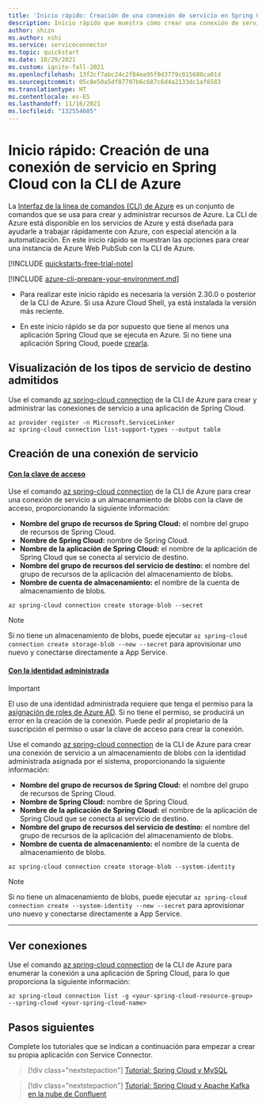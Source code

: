 ```yaml
---
title: 'Inicio rápido: Creación de una conexión de servicio en Spring Cloud con la CLI de Azure'
description: Inicio rápido que muestra cómo crear una conexión de servicio en Spring Cloud con la CLI de Azure
author: shizn
ms.author: xshi
ms.service: serviceconnector
ms.topic: quickstart
ms.date: 10/29/2021
ms.custom: ignite-fall-2021
ms.openlocfilehash: 13f2cf7abc24c2f84ea95f0d3779c015680ca01d
ms.sourcegitcommit: 05c8e50a5df87707b6c687c6d4a2133dc1af6583
ms.translationtype: HT
ms.contentlocale: es-ES
ms.lasthandoff: 11/16/2021
ms.locfileid: "132554605"
---
```

# <a name="quickstart-create-a-service-connection-in-spring-cloud-with-the-azure-cli"></a>Inicio rápido: Creación de una conexión de servicio en Spring Cloud con la CLI de Azure

La [Interfaz de la línea de comandos (CLI) de Azure](/cli/azure) es un conjunto de comandos que se usa para crear y administrar recursos de Azure. La CLI de Azure está disponible en los servicios de Azure y está diseñada para ayudarle a trabajar rápidamente con Azure, con especial atención a la automatización. En este inicio rápido se muestran las opciones para crear una instancia de Azure Web PubSub con la CLI de Azure.

[!INCLUDE [quickstarts-free-trial-note](../../includes/quickstarts-free-trial-note.md)]

[!INCLUDE [azure-cli-prepare-your-environment.md](../../includes/azure-cli-prepare-your-environment.md)]

- Para realizar este inicio rápido es necesaria la versión 2.30.0 o posterior de la CLI de Azure. Si usa Azure Cloud Shell, ya está instalada la versión más reciente.

- En este inicio rápido se da por supuesto que tiene al menos una aplicación Spring Cloud que se ejecuta en Azure. Si no tiene una aplicación Spring Cloud, puede [crearla](../spring-cloud/quickstart.md).


## <a name="view-supported-target-service-types"></a>Visualización de los tipos de servicio de destino admitidos

Use el comando [az spring-cloud connection]() de la CLI de Azure para crear y administrar las conexiones de servicio a una aplicación de Spring Cloud. 

```azurecli-interactive
az provider register -n Microsoft.ServiceLinker
az spring-cloud connection list-support-types --output table
```

## <a name="create-a-service-connection"></a>Creación de una conexión de servicio

#### <a name="using-access-key"></a>[Con la clave de acceso](#tab/Using-access-key)

Use el comando [az spring-cloud connection]() de la CLI de Azure para crear una conexión de servicio a un almacenamiento de blobs con la clave de acceso, proporcionando la siguiente información:

- **Nombre del grupo de recursos de Spring Cloud:** el nombre del grupo de recursos de Spring Cloud.
- **Nombre de Spring Cloud:** nombre de Spring Cloud.
- **Nombre de la aplicación de Spring Cloud:** el nombre de la aplicación de Spring Cloud que se conecta al servicio de destino.
- **Nombre del grupo de recursos del servicio de destino:** el nombre del grupo de recursos de la aplicación del almacenamiento de blobs.
- **Nombre de cuenta de almacenamiento:** el nombre de la cuenta de almacenamiento de blobs.

```azurecli-interactive
az spring-cloud connection create storage-blob --secret
```

> [!NOTE]
> Si no tiene un almacenamiento de blobs, puede ejecutar `az spring-cloud connection create storage-blob --new --secret` para aprovisionar uno nuevo y conectarse directamente a App Service.

#### <a name="using-managed-identity"></a>[Con la identidad administrada](#tab/Using-Managed-Identity)

> [!IMPORTANT]
> El uso de una identidad administrada requiere que tenga el permiso para la [asignación de roles de Azure AD](/azure/active-directory/managed-identities-azure-resources/howto-assign-access-portal). Si no tiene el permiso, se producirá un error en la creación de la conexión. Puede pedir al propietario de la suscripción el permiso o usar la clave de acceso para crear la conexión.

Use el comando [az spring-cloud connection]() de la CLI de Azure para crear una conexión de servicio a un almacenamiento de blobs con la identidad administrada asignada por el sistema, proporcionando la siguiente información:

- **Nombre del grupo de recursos de Spring Cloud:** el nombre del grupo de recursos de Spring Cloud.
- **Nombre de Spring Cloud:** nombre de Spring Cloud.
- **Nombre de la aplicación de Spring Cloud:** el nombre de la aplicación de Spring Cloud que se conecta al servicio de destino.
- **Nombre del grupo de recursos del servicio de destino:** el nombre del grupo de recursos de la aplicación del almacenamiento de blobs.
- **Nombre de cuenta de almacenamiento:** el nombre de la cuenta de almacenamiento de blobs.

```azurecli-interactive
az spring-cloud connection create storage-blob --system-identity
```

> [!NOTE]
> Si no tiene un almacenamiento de blobs, puede ejecutar `az spring-cloud connection create --system-identity --new --secret` para aprovisionar uno nuevo y conectarse directamente a App Service.

---

## <a name="view-connections"></a>Ver conexiones

Use el comando [az spring-cloud connection]() de la CLI de Azure para enumerar la conexión a una aplicación de Spring Cloud, para lo que proporciona la siguiente información:

```azurecli-interactive
az spring-cloud connection list -g <your-spring-cloud-resource-group> --spring-cloud <your-spring-cloud-name>
```

## <a name="next-steps"></a>Pasos siguientes

Complete los tutoriales que se indican a continuación para empezar a crear su propia aplicación con Service Connector.

> [!div class="nextstepaction"]
> [Tutorial: Spring Cloud y MySQL](./tutorial-java-spring-mysql.md)

> [!div class="nextstepaction"]
> [Tutorial: Spring Cloud y Apache Kafka en la nube de Confluent](./tutorial-java-spring-confluent-kafka.md)

